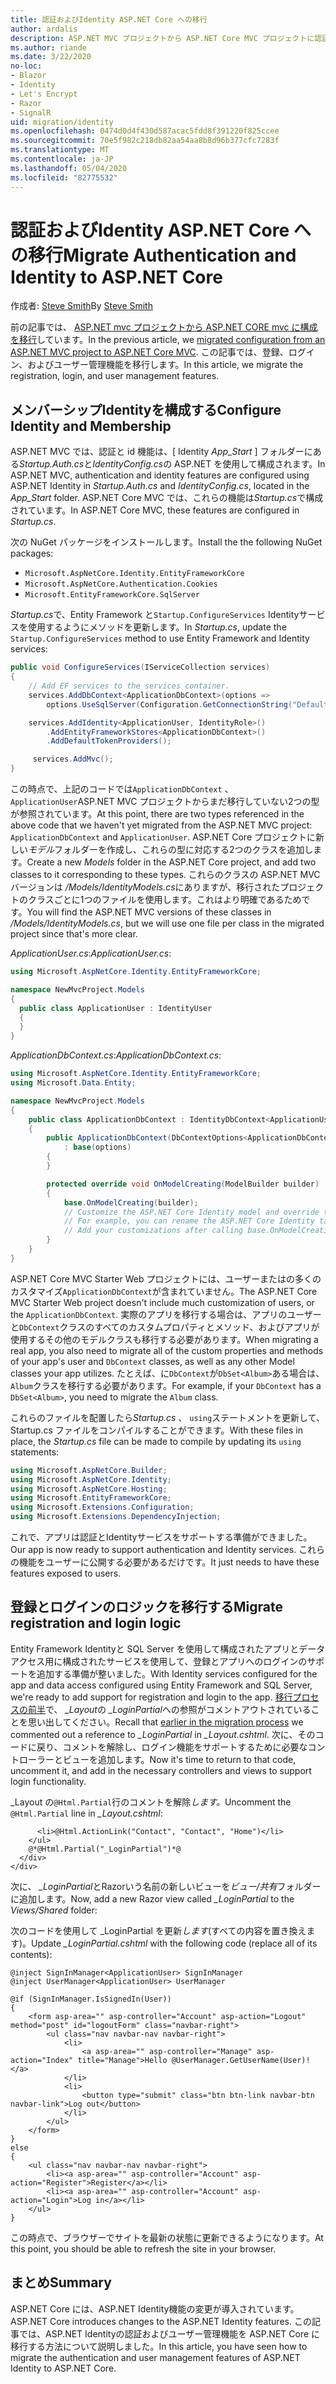 ```yaml
---
title: 認証およびIdentity ASP.NET Core への移行
author: ardalis
description: ASP.NET MVC プロジェクトから ASP.NET Core MVC プロジェクトに認証と id を移行する方法について説明します。
ms.author: riande
ms.date: 3/22/2020
no-loc:
- Blazor
- Identity
- Let's Encrypt
- Razor
- SignalR
uid: migration/identity
ms.openlocfilehash: 0474d0d4f430d587acac5fdd8f391220f825ccee
ms.sourcegitcommit: 70e5f982c218db82aa54aa8b8d96b377cfc7283f
ms.translationtype: MT
ms.contentlocale: ja-JP
ms.lasthandoff: 05/04/2020
ms.locfileid: "82775532"
---
```

# <a name="migrate-authentication-and-identity-to-aspnet-core"></a><span data-ttu-id="46f3e-103">認証およびIdentity ASP.NET Core への移行</span><span class="sxs-lookup"><span data-stu-id="46f3e-103">Migrate Authentication and Identity to ASP.NET Core</span></span>

<span data-ttu-id="46f3e-104">作成者: [Steve Smith](https://ardalis.com/)</span><span class="sxs-lookup"><span data-stu-id="46f3e-104">By [Steve Smith](https://ardalis.com/)</span></span>

<span data-ttu-id="46f3e-105">前の記事では、 [ASP.NET mvc プロジェクトから ASP.NET CORE mvc に構成を移行](xref:migration/configuration)しています。</span><span class="sxs-lookup"><span data-stu-id="46f3e-105">In the previous article, we [migrated configuration from an ASP.NET MVC project to ASP.NET Core MVC](xref:migration/configuration).</span></span> <span data-ttu-id="46f3e-106">この記事では、登録、ログイン、およびユーザー管理機能を移行します。</span><span class="sxs-lookup"><span data-stu-id="46f3e-106">In this article, we migrate the registration, login, and user management features.</span></span>

## <a name="configure-identity-and-membership"></a><span data-ttu-id="46f3e-107">メンバーシップIdentityを構成する</span><span class="sxs-lookup"><span data-stu-id="46f3e-107">Configure Identity and Membership</span></span>

<span data-ttu-id="46f3e-108">ASP.NET MVC では、認証と id 機能は、[ Identity *App_Start* ] フォルダーにある*Startup.Auth.cs*と*IdentityConfig.cs*の ASP.NET を使用して構成されます。</span><span class="sxs-lookup"><span data-stu-id="46f3e-108">In ASP.NET MVC, authentication and identity features are configured using ASP.NET Identity in *Startup.Auth.cs* and *IdentityConfig.cs*, located in the *App_Start* folder.</span></span> <span data-ttu-id="46f3e-109">ASP.NET Core MVC では、これらの機能は*Startup.cs*で構成されています。</span><span class="sxs-lookup"><span data-stu-id="46f3e-109">In ASP.NET Core MVC, these features are configured in *Startup.cs*.</span></span>

<span data-ttu-id="46f3e-110">次の NuGet パッケージをインストールします。</span><span class="sxs-lookup"><span data-stu-id="46f3e-110">Install the the following NuGet packages:</span></span>

* `Microsoft.AspNetCore.Identity.EntityFrameworkCore`
* `Microsoft.AspNetCore.Authentication.Cookies`
* `Microsoft.EntityFrameworkCore.SqlServer`

<span data-ttu-id="46f3e-111">*Startup.cs*で、Entity Framework と`Startup.ConfigureServices` Identityサービスを使用するようにメソッドを更新します。</span><span class="sxs-lookup"><span data-stu-id="46f3e-111">In *Startup.cs*, update the `Startup.ConfigureServices` method to use Entity Framework and Identity services:</span></span>

```csharp
public void ConfigureServices(IServiceCollection services)
{
    // Add EF services to the services container.
    services.AddDbContext<ApplicationDbContext>(options =>
        options.UseSqlServer(Configuration.GetConnectionString("DefaultConnection")));

    services.AddIdentity<ApplicationUser, IdentityRole>()
        .AddEntityFrameworkStores<ApplicationDbContext>()
        .AddDefaultTokenProviders();

     services.AddMvc();
}
```

<span data-ttu-id="46f3e-112">この時点で、上記のコードでは`ApplicationDbContext` 、 `ApplicationUser`ASP.NET MVC プロジェクトからまだ移行していない2つの型が参照されています。</span><span class="sxs-lookup"><span data-stu-id="46f3e-112">At this point, there are two types referenced in the above code that we haven't yet migrated from the ASP.NET MVC project: `ApplicationDbContext` and `ApplicationUser`.</span></span> <span data-ttu-id="46f3e-113">ASP.NET Core プロジェクトに新しい*モデル*フォルダーを作成し、これらの型に対応する2つのクラスを追加します。</span><span class="sxs-lookup"><span data-stu-id="46f3e-113">Create a new *Models* folder in the ASP.NET Core project, and add two classes to it corresponding to these types.</span></span> <span data-ttu-id="46f3e-114">これらのクラスの ASP.NET MVC バージョンは */Models/IdentityModels.cs*にありますが、移行されたプロジェクトのクラスごとに1つのファイルを使用します。これはより明確であるためです。</span><span class="sxs-lookup"><span data-stu-id="46f3e-114">You will find the ASP.NET MVC versions of these classes in */Models/IdentityModels.cs*, but we will use one file per class in the migrated project since that's more clear.</span></span>

<span data-ttu-id="46f3e-115">*ApplicationUser.cs*:</span><span class="sxs-lookup"><span data-stu-id="46f3e-115">*ApplicationUser.cs*:</span></span>

```csharp
using Microsoft.AspNetCore.Identity.EntityFrameworkCore;

namespace NewMvcProject.Models
{
  public class ApplicationUser : IdentityUser
  {
  }
}
```

<span data-ttu-id="46f3e-116">*ApplicationDbContext.cs*:</span><span class="sxs-lookup"><span data-stu-id="46f3e-116">*ApplicationDbContext.cs*:</span></span>

```csharp
using Microsoft.AspNetCore.Identity.EntityFrameworkCore;
using Microsoft.Data.Entity;

namespace NewMvcProject.Models
{
    public class ApplicationDbContext : IdentityDbContext<ApplicationUser>
    {
        public ApplicationDbContext(DbContextOptions<ApplicationDbContext> options)
            : base(options)
        {
        }

        protected override void OnModelCreating(ModelBuilder builder)
        {
            base.OnModelCreating(builder);
            // Customize the ASP.NET Core Identity model and override the defaults if needed.
            // For example, you can rename the ASP.NET Core Identity table names and more.
            // Add your customizations after calling base.OnModelCreating(builder);
        }
    }
}
```

<span data-ttu-id="46f3e-117">ASP.NET Core MVC Starter Web プロジェクトには、ユーザーまたはの多くのカスタマイズ`ApplicationDbContext`が含まれていません。</span><span class="sxs-lookup"><span data-stu-id="46f3e-117">The ASP.NET Core MVC Starter Web project doesn't include much customization of users, or the `ApplicationDbContext`.</span></span> <span data-ttu-id="46f3e-118">実際のアプリを移行する場合は、アプリのユーザーと`DbContext`クラスのすべてのカスタムプロパティとメソッド、およびアプリが使用するその他のモデルクラスも移行する必要があります。</span><span class="sxs-lookup"><span data-stu-id="46f3e-118">When migrating a real app, you also need to migrate all of the custom properties and methods of your app's user and `DbContext` classes, as well as any other Model classes your app utilizes.</span></span> <span data-ttu-id="46f3e-119">たとえば、に`DbContext`が`DbSet<Album>`ある場合は、 `Album`クラスを移行する必要があります。</span><span class="sxs-lookup"><span data-stu-id="46f3e-119">For example, if your `DbContext` has a `DbSet<Album>`, you need to migrate the `Album` class.</span></span>

<span data-ttu-id="46f3e-120">これらのファイルを配置したら*Startup.cs* 、 `using`ステートメントを更新して、Startup.cs ファイルをコンパイルすることができます。</span><span class="sxs-lookup"><span data-stu-id="46f3e-120">With these files in place, the *Startup.cs* file can be made to compile by updating its `using` statements:</span></span>

```csharp
using Microsoft.AspNetCore.Builder;
using Microsoft.AspNetCore.Identity;
using Microsoft.AspNetCore.Hosting;
using Microsoft.EntityFrameworkCore;
using Microsoft.Extensions.Configuration;
using Microsoft.Extensions.DependencyInjection;
```

<span data-ttu-id="46f3e-121">これで、アプリは認証とIdentityサービスをサポートする準備ができました。</span><span class="sxs-lookup"><span data-stu-id="46f3e-121">Our app is now ready to support authentication and Identity services.</span></span> <span data-ttu-id="46f3e-122">これらの機能をユーザーに公開する必要があるだけです。</span><span class="sxs-lookup"><span data-stu-id="46f3e-122">It just needs to have these features exposed to users.</span></span>

## <a name="migrate-registration-and-login-logic"></a><span data-ttu-id="46f3e-123">登録とログインのロジックを移行する</span><span class="sxs-lookup"><span data-stu-id="46f3e-123">Migrate registration and login logic</span></span>

<span data-ttu-id="46f3e-124">Entity Framework Identityと SQL Server を使用して構成されたアプリとデータアクセス用に構成されたサービスを使用して、登録とアプリへのログインのサポートを追加する準備が整いました。</span><span class="sxs-lookup"><span data-stu-id="46f3e-124">With Identity services configured for the app and data access configured using Entity Framework and SQL Server, we're ready to add support for registration and login to the app.</span></span> <span data-ttu-id="46f3e-125">[移行プロセスの前半](xref:migration/mvc#migrate-the-layout-file)で、 *_Layout*の *_LoginPartial*への参照がコメントアウトされていることを思い出してください。</span><span class="sxs-lookup"><span data-stu-id="46f3e-125">Recall that [earlier in the migration process](xref:migration/mvc#migrate-the-layout-file) we commented out a reference to *_LoginPartial* in *_Layout.cshtml*.</span></span> <span data-ttu-id="46f3e-126">次に、そのコードに戻り、コメントを解除し、ログイン機能をサポートするために必要なコントローラーとビューを追加します。</span><span class="sxs-lookup"><span data-stu-id="46f3e-126">Now it's time to return to that code, uncomment it, and add in the necessary controllers and views to support login functionality.</span></span>

<span data-ttu-id="46f3e-127">_Layout の`@Html.Partial`行のコメントを解除*します。*</span><span class="sxs-lookup"><span data-stu-id="46f3e-127">Uncomment the `@Html.Partial` line in *_Layout.cshtml*:</span></span>

```cshtml
      <li>@Html.ActionLink("Contact", "Contact", "Home")</li>
    </ul>
    @*@Html.Partial("_LoginPartial")*@
  </div>
</div>
```

<span data-ttu-id="46f3e-128">次に、 *_LoginPartial*とRazorいう名前の新しいビューを*ビュー/共有*フォルダーに追加します。</span><span class="sxs-lookup"><span data-stu-id="46f3e-128">Now, add a new Razor view called *_LoginPartial* to the *Views/Shared* folder:</span></span>

<span data-ttu-id="46f3e-129">次のコードを使用して _LoginPartial を更新*します*(すべての内容を置き換えます)。</span><span class="sxs-lookup"><span data-stu-id="46f3e-129">Update *_LoginPartial.cshtml* with the following code (replace all of its contents):</span></span>

```cshtml
@inject SignInManager<ApplicationUser> SignInManager
@inject UserManager<ApplicationUser> UserManager

@if (SignInManager.IsSignedIn(User))
{
    <form asp-area="" asp-controller="Account" asp-action="Logout" method="post" id="logoutForm" class="navbar-right">
        <ul class="nav navbar-nav navbar-right">
            <li>
                <a asp-area="" asp-controller="Manage" asp-action="Index" title="Manage">Hello @UserManager.GetUserName(User)!</a>
            </li>
            <li>
                <button type="submit" class="btn btn-link navbar-btn navbar-link">Log out</button>
            </li>
        </ul>
    </form>
}
else
{
    <ul class="nav navbar-nav navbar-right">
        <li><a asp-area="" asp-controller="Account" asp-action="Register">Register</a></li>
        <li><a asp-area="" asp-controller="Account" asp-action="Login">Log in</a></li>
    </ul>
}
```

<span data-ttu-id="46f3e-130">この時点で、ブラウザーでサイトを最新の状態に更新できるようになります。</span><span class="sxs-lookup"><span data-stu-id="46f3e-130">At this point, you should be able to refresh the site in your browser.</span></span>

## <a name="summary"></a><span data-ttu-id="46f3e-131">まとめ</span><span class="sxs-lookup"><span data-stu-id="46f3e-131">Summary</span></span>

<span data-ttu-id="46f3e-132">ASP.NET Core には、ASP.NET Identity機能の変更が導入されています。</span><span class="sxs-lookup"><span data-stu-id="46f3e-132">ASP.NET Core introduces changes to the ASP.NET Identity features.</span></span> <span data-ttu-id="46f3e-133">この記事では、ASP.NET Identityの認証およびユーザー管理機能を ASP.NET Core に移行する方法について説明しました。</span><span class="sxs-lookup"><span data-stu-id="46f3e-133">In this article, you have seen how to migrate the authentication and user management features of ASP.NET Identity to ASP.NET Core.</span></span>
